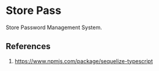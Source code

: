 # Store Pass

Store Password Management System.

## References

1. https://www.npmjs.com/package/sequelize-typescript

